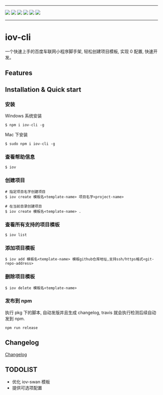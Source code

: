 <hr>
<p>
  <a><img src="https://img.shields.io/github/issues/Alie-z/iov-cli.svg" /></a>
  <a><img src="https://img.shields.io/github/forks/Alie-z/iov-cli.svg"  /></a>
  <a><img src="https://img.shields.io/github/stars/Alie-z/iov-cli.svg"  /></a>
  <a><img src="https://img.shields.io/badge/license-MIT-brightgreen.svg" /></a>
  <a><img src="https://img.shields.io/badge/build-passing-green.svg" /></a>
  <a><img src="https://img.shields.io/npm/v/iov-cli.svg" /></a>
</p>
<hr>

# iov-cli

一个快速上手的百度车联网小程序脚手架, 轻松创建项目模板, 实现 0 配置, 快速开发。

## Features

## Installation & Quick start

### 安装

Windows 系统安装

```
$ npm i iov-cli -g
```

Mac 下安装

```
$ sudo npm i iov-cli -g
```

### 查看帮助信息

```
$ iov
```

### 创建项目

```
# 指定项目名字创建项目
$ iov create 模板名<template-name> 项目名字<project-name>

# 在当前目录创建项目
$ iov create 模板名<template-name> .
```

### 查看所有支持的项目模板

```
$ iov list
```

### 添加项目模板

```
$ iov add 模板名<template-name> 模板github仓库地址,支持ssh/https格式<git-repo-address>
```

### 删除项目模板

```
$ iov delete 模板名<template-name>
```

### 发布到 npm

执行 pkg 下的脚本, 自动发版并且生成 changelog, travis 就会执行检测后续自动发到 npm.

```
npm run release
```

## Changelog

[Changelog](https://github.com/Alie-z/iov-cli/blob/master/CHANGELOG.md)

## TODOLIST

- 优化 iov-swan 模板
- 提供可选项配置
